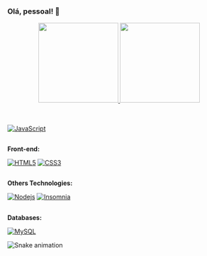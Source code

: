 ### Olá, pessoal! 👋


  <div align="center">
  <a href="https://github.com/muridev017">
  <img height="180em" src="https://github-readme-stats.vercel.app/api?username=muridev017&show_icons=true&theme=dracula&include_all_commits=true&count_private=true"/>
  <img height="180em" src="https://github-readme-stats.vercel.app/api/top-langs/?username=muridev017&layout=compact&langs_count=7&theme=dracula"/>
<!--   <img height="180em" src="https://github-readme-stats.vercel.app/api/top-langs/?username=muridev017&langs_count=10&layout=compact"/> -->
</div>



<Br>

 ##

[![JavaScript](https://img.shields.io/badge/-JavaScript-black?style=flat-square&logo=javascript&link=https://github.com/muridev017/)](https://github.com/muridev017/) 

##

**Front-end:**

[![HTML5](https://img.shields.io/badge/-HTML5-E34F26?style=flat-square&logo=html5&logoColor=white&link=https://github.com/muridev017/)](https://github.com/muridev017/)   [![CSS3](https://img.shields.io/badge/-CSS3-1572B6?style=flat-square&logo=css3&link=https://github.com/muridev017/)](https://github.com/muridev017/) 

##
  
**Others Technologies:**
  
[![Nodejs](https://img.shields.io/badge/-Nodejs-black?style=flat-square&logo=Node.js&link=https://github.com/muridev017/)](https://github.com/muridev017/) [![Insomnia](https://img.shields.io/badge/-Insomnia-5849BE?style=flat-square&logo=Insomnia&link=https://github.com/muridev017/)](https://github.com/muridev017/)
  
##
  
**Databases:**
  
 [![MySQL](https://img.shields.io/badge/-MySQL-a0c4db?style=flat-square&logo=mysql&link=https://github.com/muridev017/)](https://github.com/muridev017/)
  
  
  ![Snake animation](https://github.com/muridev017/muridev017/blob/output/github-contribution-grid-snake.svg)

<!--
**muridev017/muridev017** is a ✨ _special_ ✨ repository because its `README.md` (this file) appears on your GitHub profile.


Here are some ideas to get you started:

- 🔭 I’m currently working on ...
- 🌱 I’m currently learning ...
- 👯 I’m looking to collaborate on ...
- 🤔 I’m looking for help with ...
- 💬 Ask me about ...
- 📫 How to reach me: ...
- 😄 Pronouns: ...
- ⚡ Fun fact: ...
-->
